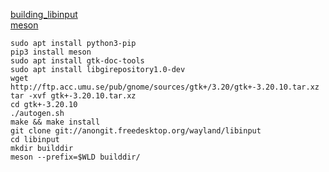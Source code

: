 [building_libinput](https://wayland.freedesktop.org/libinput/doc/latest/building_libinput.html)  
[meson](https://github.com/mesonbuild/meson)
```
sudo apt install python3-pip
pip3 install meson
sudo apt install gtk-doc-tools
sudo apt install libgirepository1.0-dev
wget http://ftp.acc.umu.se/pub/gnome/sources/gtk+/3.20/gtk+-3.20.10.tar.xz
tar -xvf gtk+-3.20.10.tar.xz
cd gtk+-3.20.10
./autogen.sh
make && make install
git clone git://anongit.freedesktop.org/wayland/libinput
cd libinput
mkdir builddir
meson --prefix=$WLD builddir/
```
